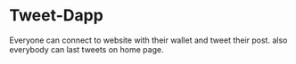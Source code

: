# Tweet-Dapp
Everyone can connect to website with their wallet and tweet their post. also everybody can last tweets on home page.
